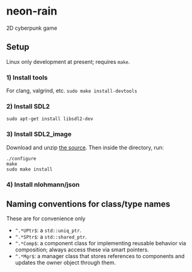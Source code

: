 # neon-rain
2D cyberpunk game

## Setup
Linux only development at present; requires `make`.

### 1) Install tools
For clang, valgrind, etc.
`sudo make install-devtools`

### 2) Install SDL2
`sudo apt-get install libsdl2-dev`

### 3) Install SDL2_image
Download and unzip [the source](https://github.com/libsdl-org/SDL_image/releases/download/release-2.6.2/SDL2_image-2.6.2.zip). Then inside the directory, run:
```
./configure
make
sudo make install
```

### 4) Install nlohmann/json


## Naming conventions for class/type names
These are for convenience only
- `^.*UPtr$`: a `std::uniq_ptr`.
- `^.*SPtr$`: a `std::shared_ptr`. 
- `^.*Comp$`: a component class for implementing reusable behavior via composition; always access these via smart pointers.
- `^.*Mgr$`: a manager class that stores references to components and updates the owner object through them. 

